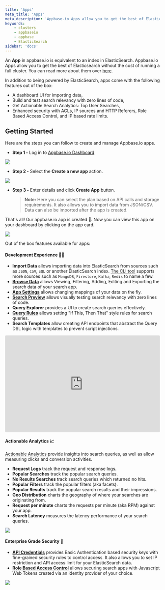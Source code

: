 ```yaml
---
title: 'Apps'
meta_title: 'Apps'
meta_description: 'Appbase.io Apps allow you to get the best of Elasticsearch without the cost of running a full cluster. Free for up to 10K records and 100K monthly API calls.'
keywords:
    - clusters
    - appbaseio
    - appbase
    - ElasticSearch
sidebar: 'docs'
---
```


An **App** in appbase.io is equivalent to an index in ElasticSearch. Appbase.io Apps allow you to get the best of Elasticsearch without the cost of running a full cluster. You can read more about them over [here](https://appbase.io/apps/).

In addition to being powered by ElasticSearch, apps come with the following features out of the box:

-   A dashboard UI for importing data,
-   Build and test search relevancy with zero lines of code,
-   Get Actionable Search Analytics: Top User Searches,
-   Enhanced security with ACLs, IP sources and HTTP Referers, Role Based Access Control, and IP based rate limits.

## Getting Started

Here are the steps you can follow to create and manage Appbase.io apps.

-   **Step 1 -** Log in to [Appbase.io Dashboard](https://dashboard.appbase.io)

![](https://www.dropbox.com/s/m8my8lq3keju99c/Screenshot%202019-08-08%2015.57.03.png?raw=1)

-   **Step 2 -** Select the **Create a new app** action.

![](https://i.imgur.com/dqfWrdH.png)

-   **Step 3 -** Enter details and click **Create App** button.
    > **Note:** Here you can select the plan based on API calls and storage requirements. It also allows you to import data from JSON/CSV. Data can also be imported after the app is created.

That's all! Our appbase.io app is created 🚀. Now you can view this app on your dashboard by clicking on the app card.

![](https://i.imgur.com/S19dnoP.png)

Out of the box features available for apps:

#### Development Experience 🕵️‍♂️

-   **Import Data** allows importing data into ElasticSearch from sources such as `JSON`, `CSV`, `SQL` or another ElasticSearch index. [The CLI tool](https://github.com/appbaseio/abc) supports more sources such as `MongoDB`, `Firestore`, `Kafka`, `Redis` to name a few.
-   **[Browse Data](/docs/data/Browser/)** allows Viewing, Filtering, Adding, Editing and Exporting the search data of your search app.
-   **[App Settings](/docs/search/Mappings)** allows changing mappings of your data on the fly.
-   **[Search Preview](/docs/search/Preview)** allows visually testing search relevancy with zero lines of code.
-   **Query Explorer** provides a UI to create search queries effectively.
-   **[Query Rules](/docs/search/Rules)** allows setting "If This, Then That" style rules for search queries.
-   **Search Templates** allow creating API endpoints that abstract the Query DSL logic with templates to prevent script injections.

<iframe width="100%" style="border-radius: 3px;" height="315" src="https://www.youtube.com/embed/Lk3TUcnrKpQ" frameborder="0" allow="accelerometer; autoplay; encrypted-media; gyroscope; picture-in-picture" allowfullscreen></iframe>

#### Actionable Analytics 📈

[Actionable Analytics](/docs/analytics/Overview/) provide insights into search queries, as well as allow measuring clicks and conversion activities.

-   **Request Logs** track the request and response logs.
-   **Popular Searches** track the popular search queries.
-   **No Results Searches** track search queries which returned no hits.
-   **Popular Filters** track the popular filters (aka facets).
-   **Popular Results** track the popular search results and their impressions.
-   **Geo Distribution** charts the geography of where your searches are originating from.
-   **Request per minute** charts the requests per minute (aka RPM) against your app.
-   **Search Latency** measures the latency performance of your search queries.

![](https://i.imgur.com/SaDSdGt.gif)

#### Enterprise Grade Security 🔐

-   [**API Credentials**](/docs/security/Credentials/) provides Basic Authentication based security keys with fine-grained security rules to control access. It also allows you to set IP restriction and API access limit for your ElasticSearch data.
-   [**Role Based Access Control**](/docs/security/Role/) allows securing search apps with Javascript Web Tokens created via an identity provider of your choice.

![](https://i.imgur.com/UlF6rv8.png)
